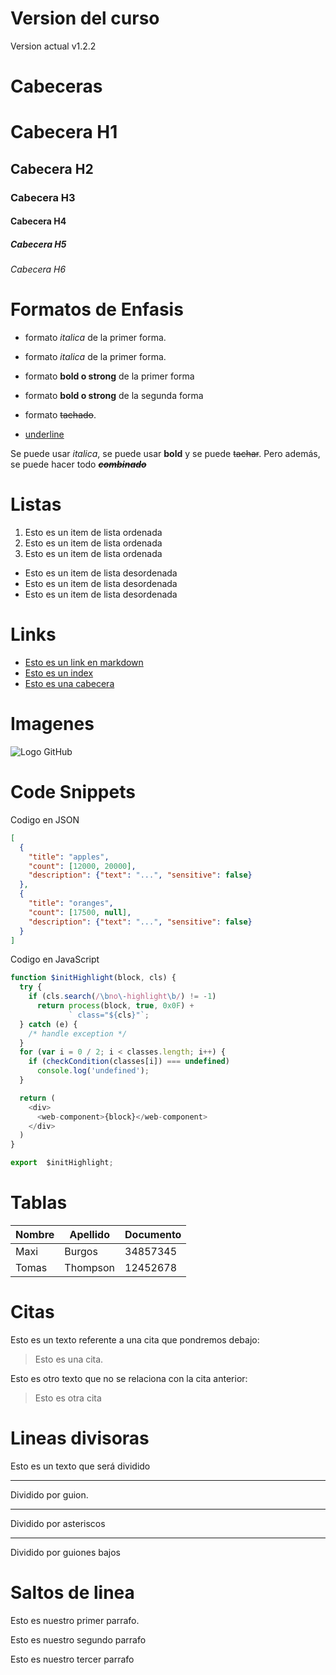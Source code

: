 # Version del curso

Version actual v1.2.2

# Cabeceras

# Cabecera H1

## Cabecera H2

### Cabecera H3

#### Cabecera H4

##### Cabecera H5

###### Cabecera H6

# Formatos de Enfasis

- formato _italica_ de la primer forma.
- formato _italica_ de la primer forma.

- formato **bold o strong** de la primer forma
- formato **bold o strong** de la segunda forma

- formato ~~tachado~~.
- <u> underline </u>

Se puede usar _italica_, se puede usar **bold** y se puede ~~tachar~~. Pero además, se puede hacer todo _**~~combinado~~**_

# Listas

1. Esto es un item de lista ordenada
2. Esto es un item de lista ordenada
3. Esto es un item de lista ordenada

- Esto es un item de lista desordenada
- Esto es un item de lista desordenada
- Esto es un item de lista desordenada

# Links

- [Esto es un link en markdown](http://www.google.com)
- [Esto es un index](index.html)
- [Esto es una cabecera](#cabeceras)

# Imagenes

![Logo GitHub](https://github.githubassets.com/images/modules/logos_page/GitHub-Mark.png)

# Code Snippets

Codigo en JSON

```JSON
[
  {
    "title": "apples",
    "count": [12000, 20000],
    "description": {"text": "...", "sensitive": false}
  },
  {
    "title": "oranges",
    "count": [17500, null],
    "description": {"text": "...", "sensitive": false}
  }
]
```

Codigo en JavaScript

```JavaScript
function $initHighlight(block, cls) {
  try {
    if (cls.search(/\bno\-highlight\b/) != -1)
      return process(block, true, 0x0F) +
             ` class="${cls}"`;
  } catch (e) {
    /* handle exception */
  }
  for (var i = 0 / 2; i < classes.length; i++) {
    if (checkCondition(classes[i]) === undefined)
      console.log('undefined');
  }

  return (
    <div>
      <web-component>{block}</web-component>
    </div>
  )
}

export  $initHighlight;
```

# Tablas

| Nombre | Apellido | Documento |
| ------ | -------- | --------- |
| Maxi   | Burgos   | 34857345  |
| Tomas  | Thompson | 12452678  |

# Citas

Esto es un texto referente a una cita que pondremos debajo:

> Esto es una cita.

Esto es otro texto que no se relaciona con la cita anterior:

> Esto es otra cita

# Lineas divisoras

Esto es un texto que será dividido

---

Dividido por guion.

---

Dividido por asteriscos

---

Dividido por guiones bajos

# Saltos de linea

Esto es nuestro primer parrafo.

Esto es nuestro segundo parrafo

Esto es nuestro tercer parrafo

